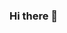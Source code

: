 ### Hi there 👋

<!--
**cuarezdani/cuarezdani** is a ✨ _special_ ✨ repository because its `README.md` (this file) appears on your GitHub profile.

Here are some ideas to get you started:![github-header-image (2)](https://github.com/cuarezdani/cuarezdani/assets/122620323/15ba19b3-8113-400a-af64-c57c7cd780d2)


- 🔭 I’m currently working on ...
- 🌱 I’m currently learning ...
- 👯 I’m looking to collaborate on ...
- 🤔 I’m looking for help with ...
- 💬 Ask me about ...
- 📫 How to reach me: ...
- 😄 Pronouns: ...
- ⚡ Fun fact: ...
-->
